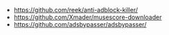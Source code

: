 - https://github.com/reek/anti-adblock-killer/
- https://github.com/Xmader/musescore-downloader
- https://github.com/adsbypasser/adsbypasser/
